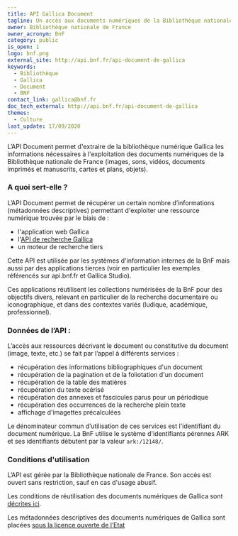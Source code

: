 ```yaml
---
title: API Gallica Document
tagline: Un accès aux documents numériques de la Bibliothèque nationale de France
owner: Bibliothèque nationale de France
owner_acronym: BnF
category: public
is_open: 1
logo: bnf.png
external_site: http://api.bnf.fr/api-document-de-gallica
keywords:
  - Bibliothèque
  - Gallica
  - Document
  - BNF
contact_link: gallica@bnf.fr
doc_tech_external: http://api.bnf.fr/api-document-de-gallica
themes:
  - Culture
last_update: 17/09/2020
---
```


L’API Document permet d'extraire de la bibliothèque numérique Gallica les informations nécessaires à l'exploitation des documents numériques de la Bibliothèque nationale de France (images, sons, vidéos, documents imprimés et manuscrits, cartes et plans, objets).

### A quoi sert-elle ?

L’API Document permet de récupérer un certain nombre d’informations (métadonnées descriptives) permettant d'exploiter une ressource numérique trouvée par le biais de :

- l'application web Gallica
- l'[API de recherche Gallica](/les-api/api_gallica_recherche)
- un moteur de recherche tiers

Cette API est utilisée par les systèmes d'information internes de la BnF mais aussi par des applications tierces (voir en particulier les exemples référencés sur <External href='api.bnf.fr'>api.bnf.fr</External> et <External href='http://gallicastudio.bnf.fr/'>Gallica Studio</External>).

Ces applications réutilisent les collections numérisées de la BnF pour des objectifs divers, relevant en particulier de la recherche documentaire ou iconographique, et dans des contextes variés (ludique, académique, professionnel).

### Données de l’API :

L’accès aux ressources décrivant le document ou constitutive du document (image, texte, etc.) se fait par l’appel à différents services :

- récupération des informations bibliographiques d'un document
- récupération de la pagination et de la foliotation d'un document
- récupération de la table des matières
- récupération du texte océrisé
- récupération des annexes et fascicules parus pour un périodique
- récupération des occurrences de la recherche plein texte
- affichage d'imagettes précalculées

Le dénominateur commun d’utilisation de ces services est l'identifiant du document numérique. La BnF utilise le système d'identifiants pérennes ARK et ses identifiants débutent par la valeur `ark:/12148/`.

### Conditions d'utilisation

L’API est gérée par la Bibliothèque nationale de France. Son accès est ouvert sans restriction, sauf en cas d'usage abusif.

Les conditions de réutilisation des documents numériques de Gallica sont [décrites ici](https://gallica.bnf.fr/edit/conditions-dutilisation-des-contenus-de-gallica).

Les métadonnées descriptives des documents numériques de Gallica sont placées [sous la licence ouverte de l’Etat](https://www.bnf.fr/fr/conditions-de-reutilisations-des-donnees-de-la-bnf)
